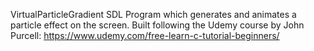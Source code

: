 VirtualParticleGradient
SDL Program which generates and animates a particle effect on the screen.
Built following the Udemy course by John Purcell:
https://www.udemy.com/free-learn-c-tutorial-beginners/
